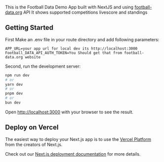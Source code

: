 This is the Football Data Demo App built with NextJS and using [football-data.org](https://www.football-data.org/) API
It shows supported competitions livescore and standings

## Getting Started
First Make an .env file in your route directory and add following parameters:

```env
APP_URL=your app url for local dev its http://localhost:3000
Football_DATA_API_AUTH_TOKEN=You Should get that from football-data.org website
```

Second, run the development server:

```bash
npm run dev
# or
yarn dev
# or
pnpm dev
# or
bun dev
```

Open [http://localhost:3000](http://localhost:3000) with your browser to see the result.

## Deploy on Vercel

The easiest way to deploy your Next.js app is to use the [Vercel Platform](https://vercel.com/new?utm_medium=default-template&filter=next.js&utm_source=create-next-app&utm_campaign=create-next-app-readme) from the creators of Next.js.

Check out our [Next.js deployment documentation](https://nextjs.org/docs/app/building-your-application/deploying) for more details.
